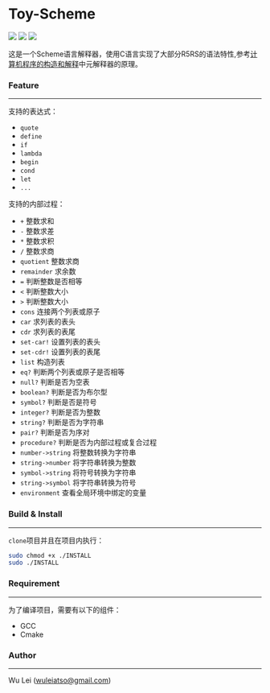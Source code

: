 # Toy-Scheme

![](https://img.shields.io/badge/platform-Linux-flat.svg) ![](https://img.shields.io/badge/language-C-orange.svg) ![](https://img.shields.io/badge/license-MIT-000000.svg)


这是一个Scheme语言解释器，使用C语言实现了大部分R5RS的语法特性,参考[计算机程序的构造和解释](https://mitpress.mit.edu/sites/default/files/sicp/full-text/book/book.html)中元解释器的原理。 

### Feature
---
支持的表达式：
+ `quote`
+ `define`
+ `if`
+ `lambda`
+ `begin`
+ `cond`
+ `let`
+ `...` 

支持的内部过程：
+ `+` 整数求和
+ `-` 整数求差
+ `*` 整数求积
+ `/` 整数求商
+ `quotient` 整数求商
+ `remainder` 求余数
+ `=` 判断整数是否相等
+ `<` 判断整数大小
+ `>` 判断整数大小
+ `cons` 连接两个列表或原子
+ `car` 求列表的表头
+ `cdr` 求列表的表尾
+ `set-car!` 设置列表的表头
+ `set-cdr!` 设置列表的表尾
+ `list` 构造列表
+ `eq?` 判断两个列表或原子是否相等
+ `null?` 判断是否为空表
+ `boolean?` 判断是否为布尔型
+ `symbol?` 判断是否是符号
+ `integer?` 判断是否为整数
+ `string?` 判断是否为字符串
+ `pair?` 判断是否为序对
+ `procedure?` 判断是否为内部过程或复合过程
+ `number->string` 将整数转换为字符串
+ `string->number` 将字符串转换为整数
+ `symbol->string` 将符号转换为字符串
+ `string->symbol` 将字符串转换为符号
+ `environment` 查看全局环境中绑定的变量

### Build & Install
---
`clone`项目并且在项目内执行：
``` bash
sudo chmod +x ./INSTALL
sudo ./INSTALL
```
### Requirement
---
为了编译项目，需要有以下的组件：
+ GCC
+ Cmake

### Author
---
Wu Lei (<a href="mailto:wuleiatso@gmail.com">wuleiatso@gmail.com</a>)
